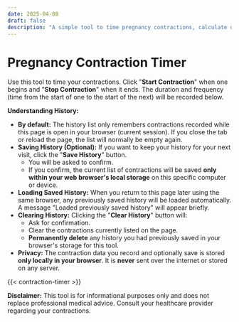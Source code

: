```yaml
---
date: 2025-04-08
draft: false
description: "A simple tool to time pregnancy contractions, calculate duration and frequency, with optional saving."
---
```

# Pregnancy Contraction Timer

Use this tool to time your contractions. Click "**Start Contraction**" when one begins and "**Stop Contraction**" when it ends. The duration and frequency (time from the start of one to the start of the next) will be recorded below.

**Understanding History:**

- **By default:** The history list only remembers contractions recorded while this page is open in your browser (current session). If you close the tab or reload the page, the list will normally be empty again.
- **Saving History (Optional):** If you want to keep your history for your next visit, click the "**Save History**" button.
  - You will be asked to confirm.
  - If you confirm, the current list of contractions will be saved **only within your web browser's local storage** on this specific computer or device.
- **Loading Saved History:** When you return to this page later using the same browser, any previously saved history will be loaded automatically. A message "Loaded previously saved history" will appear briefly.
- **Clearing History:** Clicking the "**Clear History**" button will:
  - Ask for confirmation.
  - Clear the contractions currently listed on the page.
  - **Permanently delete** any history you had previously saved in your browser's storage for this tool.
- **Privacy:** The contraction data you record and optionally save is stored **only locally in your browser**. It is **never** sent over the internet or stored on any server.

{{< contraction-timer >}}

**Disclaimer:** This tool is for informational purposes only and does not replace professional medical advice. Consult your healthcare provider regarding your contractions.
